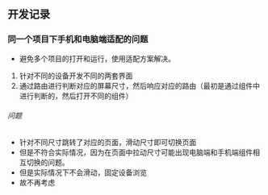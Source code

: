 ## 开发记录

### 同一个项目下手机和电脑端适配的问题
* 避免多个项目的打开和运行，使用适配方案解决。

1. 针对不同的设备开发不同的两套界面
2. 通过路由进行判断对应的屏幕尺寸，然后响应对应的路由（最初是通过组件中进行判断的，然后打开不同的组件）

######  问题
* 针对不同尺寸跳转了对应的页面，滑动尺寸即可切换页面
* 但是不符合实际情况，因为在页面中拉动尺寸可能出现电脑端和手机端组件相互切换的问题。
* 但是实际情况下不会滑动，固定设备浏览
* 故不再考虑
